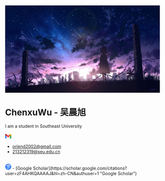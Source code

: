 ![](./_Pictures/title_image.jpg)

<h1> ChenxuWu - 吴晨旭 </h1>

I am a student in Southeast University  
<br>
<img src="./_Pictures/gmail_icon.png" width="20px"> 

- oriend2002@gmail.com
- 213212319@seu.edu.cn
<br>
<img src="./_Pictures/google_scholar_icon.png" width="20px">  
- [Google Scholar](https://scholar.google.com/citations?user=zF4AHKQAAAAJ&hl=zh-CN&authuser=1 "Google Scholar")


